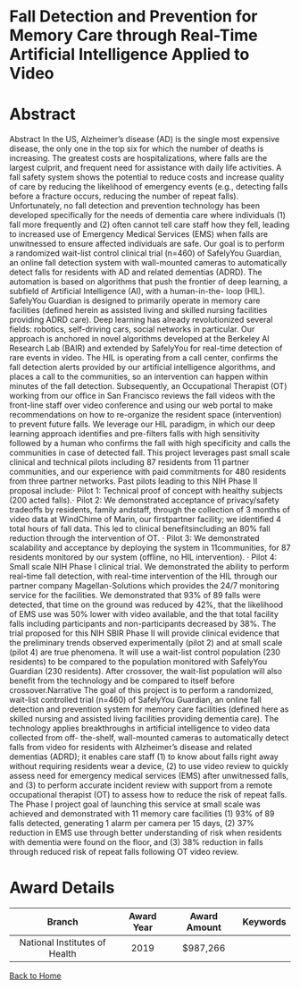 
Fall Detection and Prevention for Memory Care through Real-Time Artificial Intelligence Applied to Video
========================================================================================================

# Abstract


Abstract
In the US, Alzheimer’s disease (AD) is the single most expensive disease, the only one in the
top six for which the number of deaths is increasing. The greatest costs are hospitalizations,
where falls are the largest culprit, and frequent need for assistance with daily life activities. A fall
safety system shows the potential to reduce costs and increase quality of care by reducing the
likelihood of emergency events (e.g., detecting falls before a fracture occurs, reducing the
number of repeat falls). Unfortunately, no fall detection and prevention technology has been
developed specifically for the needs of dementia care where individuals (1) fall more frequently
and (2) often cannot tell care staff how they fell, leading to increased use of Emergency Medical
Services (EMS) when falls are unwitnessed to ensure affected individuals are safe.
Our goal is to perform a randomized wait-list control clinical trial (n=460) of SafelyYou Guardian,
an online fall detection system with wall-mounted cameras to automatically detect falls for
residents with AD and related dementias (ADRD). The automation is based on algorithms that
push the frontier of deep learning, a subfield of Artificial Intelligence (AI), with a human-in-the-
loop (HIL). SafelyYou Guardian is designed to primarily operate in memory care facilities
(defined herein as assisted living and skilled nursing facilities providing ADRD care). Deep
learning has already revolutionized several fields: robotics, self-driving cars, social networks in
particular. Our approach is anchored in novel algorithms developed at the Berkeley AI Research
Lab (BAIR) and extended by SafelyYou for real-time detection of rare events in video. The HIL
is operating from a call center, confirms the fall detection alerts provided by our artificial
intelligence algorithms, and places a call to the communities, so an intervention can happen
within minutes of the fall detection. Subsequently, an Occupational Therapist (OT) working from
our office in San Francisco reviews the fall videos with the front-line staff over video conference
and using our web portal to make recommendations on how to re-organize the resident space
(intervention) to prevent future falls. We leverage our HIL paradigm, in which our deep learning
approach identifies and pre-filters falls with high sensitivity followed by a human who confirms
the fall with high specificity and calls the communities in case of detected fall. This project
leverages past small scale clinical and technical pilots including 87 residents from 11 partner
communities, and our experience with paid commitments for 480 residents from three partner
networks. Past pilots leading to this NIH Phase II proposal include:· Pilot 1: Technical proof of concept with healthy subjects (200 acted falls).· Pilot 2: We demonstrated acceptance of privacy/safety tradeoffs by residents, family andstaff, through the collection of 3 months of video data at WindChime of Marin, our firstpartner facility; we identified 4 total hours of fall data. This led to clinical benefitsincluding an 80% fall reduction through the intervention of OT.
· Pilot 3: We demonstrated scalability and acceptance by deploying the system in 11communities, for 87 residents monitored by our system (offline, no HIL intervention).
· Pilot 4: Small scale NIH Phase I clinical trial. We demonstrated the ability to perform
real-time fall detection, with real-time intervention of the HIL through our partner
company Magellan-Solutions which provides the 24/7 monitoring service for the facilities.
We demonstrated that 93% of 89 falls were detected, that time on the ground was
reduced by 42%, that the likelihood of EMS use was 50% lower with video available, and
the that total facility falls including participants and non-participants decreased by 38%.
The trial proposed for this NIH SBIR Phase II will provide clinical evidence that the preliminary
trends observed experimentally (pilot 2) and at small scale (pilot 4) are true phenomena. It will
use a wait-list control population (230 residents) to be compared to the population monitored
with SafelyYou Guardian (230 residents). After crossover, the wait-list population will also
benefit from the technology and be compared to itself before crossover.Narrative
The goal of this project is to perform a randomized, wait-list controlled trial (n=460) of SafelyYou
Guardian, an online fall detection and prevention system for memory care facilities (defined here
as skilled nursing and assisted living facilities providing dementia care).
The technology applies breakthroughs in artificial intelligence to video data collected from off-
the-shelf, wall-mounted cameras to automatically detect falls from video for residents with
Alzheimer’s disease and related dementias (ADRD); it enables care staff (1) to know about falls
right away without requiring residents wear a device, (2) to use video review to quickly assess
need for emergency medical services (EMS) after unwitnessed falls, and (3) to perform accurate
incident review with support from a remote occupational therapist (OT) to assess how to reduce
the risk of repeat falls.
The Phase I project goal of launching this service at small scale was achieved and
demonstrated with 11 memory care facilities (1) 93% of 89 falls detected, generating 1 alarm
per camera per 15 days, (2) 37% reduction in EMS use through better understanding of risk
when residents with dementia were found on the floor, and (3) 38% reduction in falls through
reduced risk of repeat falls following OT video review.  

# Award Details

|Branch|Award Year|Award Amount|Keywords|
| :---: | :---: | :---: | :---: |
|National Institutes of Health|2019|$987,266||
  
  


[Back to Home](https://github.com/chrischow/dod_sbir_awards/JH/#2491)